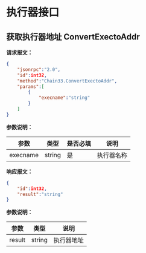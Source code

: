 # 执行器接口

## 获取执行器地址 ConvertExectoAddr
**请求报文<!--[rpc/types/ExecNameParm]-->：**
```json
{
	"jsonrpc":"2.0",
	"id":int32,
	"method":"Chain33.ConvertExectoAddr",
    "params":[
		{
			"execname":"string"
		}
	]
}
```
**参数说明：**

|参数|类型|是否必填|说明|
|----|----|----|----|
|execname|string|是|执行器名称|

**响应报文：**
```json
{
	"id":int32,
    "result":"string"
}
```
**参数说明：**

|参数|类型|说明|
|----|----|----|
|result|string|执行器地址|

